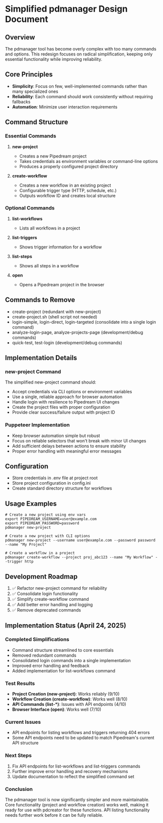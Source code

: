# Simplified pdmanager Design Document

## Overview
The pdmanager tool has become overly complex with too many commands and options. This redesign focuses on radical simplification, keeping only essential functionality while improving reliability.

## Core Principles
- **Simplicity**: Focus on few, well-implemented commands rather than many specialized ones
- **Reliability**: Each command should work consistently without requiring fallbacks
- **Automation**: Minimize user interaction requirements

## Command Structure

### Essential Commands
1. **new-project**
   - Creates a new Pipedream project
   - Takes credentials as environment variables or command-line options
   - Produces a properly configured project directory

2. **create-workflow**
   - Creates a new workflow in an existing project
   - Configurable trigger type (HTTP, schedule, etc.)
   - Outputs workflow ID and creates local structure

### Optional Commands
1. **list-workflows**
   - Lists all workflows in a project
   
2. **list-triggers**
   - Shows trigger information for a workflow

3. **list-steps**
   - Shows all steps in a workflow

4. **open**
   - Opens a Pipedream project in the browser

## Commands to Remove
- create-project (redundant with new-project)
- create-project.sh (shell script not needed)
- login-simple, login-direct, login-targeted (consolidate into a single login command)
- analyze-login-page, analyze-projects-page (development/debug commands)
- quick-test, test-login (development/debug commands)

## Implementation Details

### new-project Command
The simplified new-project command should:
- Accept credentials via CLI options or environment variables
- Use a single, reliable approach for browser automation
- Handle login with resilience to Pipedream UI changes
- Create the project files with proper configuration
- Provide clear success/failure output with project ID

### Puppeteer Implementation
- Keep browser automation simple but robust
- Focus on reliable selectors that won't break with minor UI changes
- Add sufficient delays between actions to ensure stability
- Proper error handling with meaningful error messages

## Configuration
- Store credentials in .env file at project root
- Store project configuration in config.ini
- Create standard directory structure for workflows

## Usage Examples
```
# Create a new project using env vars
export PIPEDREAM_USERNAME=user@example.com
export PIPEDREAM_PASSWORD=password
pdmanager new-project

# Create a new project with CLI options
pdmanager new-project --username user@example.com --password password --name "My Project"

# Create a workflow in a project
pdmanager create-workflow --project proj_abc123 --name "My Workflow" --trigger http
```

## Development Roadmap
1. ✅ Refactor new-project command for reliability
2. ✅ Consolidate login functionality
3. ✅ Simplify create-workflow command
4. ✅ Add better error handling and logging
5. ✅ Remove deprecated commands

## Implementation Status (April 24, 2025)

### Completed Simplifications
- Command structure streamlined to core essentials
- Removed redundant commands
- Consolidated login commands into a single implementation
- Improved error handling and feedback
- Added implementation for list-workflows command

### Test Results
- **Project Creation (new-project)**: Works reliably (9/10)
- **Workflow Creation (create-workflow)**: Works well (8/10)
- **API Commands (list-*)**: Issues with API endpoints (4/10)
- **Browser Interface (open)**: Works well (7/10)

### Current Issues
- API endpoints for listing workflows and triggers returning 404 errors
- Some API endpoints need to be updated to match Pipedream's current API structure

### Next Steps
1. Fix API endpoints for list-workflows and list-triggers commands
2. Further improve error handling and recovery mechanisms
3. Update documentation to reflect the simplified command set

### Conclusion
The pdmanager tool is now significantly simpler and more maintainable. Core functionality (project and workflow creation) works well, making it ready for use with pdcreator for these functions. API listing functionality needs further work before it can be fully reliable.